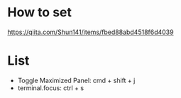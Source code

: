 # How to set
https://qiita.com/Shun141/items/fbed88abd4518f6d4039

# List
- Toggle Maximized Panel: cmd + shift + j
- terminal.focus: ctrl + s
